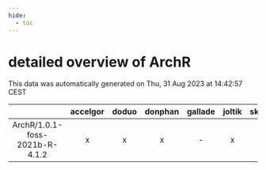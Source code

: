 ```yaml
---
hide:
  - toc
---
```


detailed overview of ArchR
==========================


This data was automatically generated on Thu, 31 Aug 2023 at 14:42:57 CEST  

| |accelgor|doduo|donphan|gallade|joltik|skitty|swalot|victini|
| :---: | :---: | :---: | :---: | :---: | :---: | :---: | :---: | :---: |
|ArchR/1.0.1-foss-2021b-R-4.1.2|x|x|x|-|x|x|x|x|
